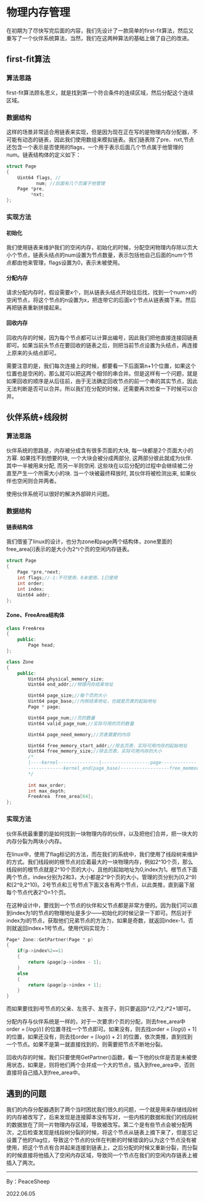 # 物理内存管理

在初期为了尽快写完后面的内容，我们先设计了一款简单的first-fit算法，然后又重写了一个伙伴系统算法，当然，我们在这两种算法的基础上做了自己的改进。

## first-fit算法

### 算法思路
first-fit算法顾名思义，就是找到第一个符合条件的连续区域，然后分配这个连续区域。

### 数据结构
这样的场景非常适合用链表来实现，但是因为现在正在写的是物理内存分配器，不可能有动态的链表，因此我们使用数组来模拟链表。我们链表除了pre、nxt,节点还包含一个表示是否使用的flags，一个用于表示后面几个节点属于他管理的num。链表结构体的定义如下：


```cpp
struct Page
{
	Uint64 flags, //
		   num; //后面有几个页属于他管理
	Page *pre,
		 *nxt;
};
```

### 实现方法

#### 初始化
我们使用链表来维护我们的空闲内存，初始化的时候，分配空闲物理内存除以页大小个节点，链表头结点的num设置为节点数量，表示包括他自己后面的num个节点都由他来管理，flags设置为0，表示未被使用。

#### 分配内存

请求分配内存时，假设需要x个，则从链表头结点开始往后找，找到一个num>x的空闲节点，将这个节点的n设置为x，把连带它的后面x个节点从链表摘下来。然后再把链表重新拼接起来。

#### 回收内存

回收内存的时候，因为每个节点都可以计算出编号，因此我们把他直接连接回链表即可。如果当前头节点在要回收的链表之后，则把当前节点设置为头结点，再连接上原来的头结点即可。

需要注意的是，我们每次连接上的时候，都要看一下后面第n+1个位置，如果这个位置也是空闲的，那么就可以把这两个相邻的串合并。但是这样有一个问题，就是如果回收的顺序是从后往前，由于无法确定回收节点的前一个串的其实节点，因此无法判断是否可以合并。所以我们在分配的时候，还需要再次检查一下时候可以合并。

## 伙伴系统+线段树

### 算法思路
伙伴系统的思路是，内存被分成含有很多页面的大块, 每一块都是2个页面大小的方幂. 如果找不到想要的块, 一个大块会被分成两部分, 这两部分彼此就成为伙伴. 其中一半被用来分配, 而另一半则空闲. 这些块在以后分配的过程中会继续被二分直至产生一个所需大小的块. 当一个块被最终释放时, 其伙伴将被检测出来, 如果伙伴也空闲则合并两者。

使用伙伴系统可以很好的解决外部碎片问题。

### 数据结构

#### 链表结构体

我们借鉴了linux的设计，也分为zone和page两个结构体，zone里面的free_area[i]表示的是大小为2^i个页的空闲内存链表。

```cpp
struct Page
{
	Page *pre,*next;
	int flags;//-1:不可使用，0未使用，1已使用
	int order;
	int index;
	Uint64 addr;
};
```
#### Zone、FreeArea结构体
```cpp
class FreeArea
{
	public:
		Page head;
};

class Zone
{
	public:
		Uint64 physical_memory_size;
		Uint64 end_addr;//物理内存结束地址

		Uint64 page_size;//每个页的大小
		Uint64 page_base;//内核结束地址，也就是页表的起始地址
		Page * page;

		Uint64 page_num;//页的数量
		Uint64 valid_page_num;//实际可用的页的数量

		Uint64 page_need_memory;//页表需要的内存

		Uint64 free_memory_start_addr;//除去页表，实际可用内存的起始地址
		Uint64 free_memory_size;//除去页表，实际可用内存的大小
		/*
		|----kernel---------------|------------------page-------------|---------------free_memory-----------|
		-------------kernel_end(page_base)------------------free_memmory_start---------------------------end_addr
		*/
	
		int max_order;
		int max_depth;
		FreeArea  free_area[64];
};
```

### 实现方法

伙伴系统最重要的是如何找到一块物理内存的伙伴，以及把他们合并，把一块大的内存分裂为两块小内存。

在linux中，使用了flag标记的方法，而在我们的系统中，我们使用了线段树来维护的方式。我们线段树的根节点对应着最大的一块物理内存，例如2^10个页，那么线段树的根节点就是2^10个页的大小，且他的起始地址为0,index为1。根节点下面两个节点，index分别为2和3，大小都是2^9个页的大小，管理的页分别为[0,2^9)和[2^9,2^10)。2号节点和三号节点下面又各有两个节点，以此类推，直到最下层每个节点代表2^0=1个页。

在这种设计中，要找到一个节点的伙伴和父节点都是非常方便的。因为我们可以直到index为1的节点的物理地址是多少——初始化的时候记录一下即可。然后对于index为i的节点，获取他们兄弟节点的方法为，如果是奇数，就返回index-1，否则就返回index+1号节点。使用代码实现为：

```cpp
Page* Zone::GetPartner(Page * p)
{
    if(p->index%2==1)
    {
        return &page[p->index - 1];
    }
    else
    {
        return &page[p->index + 1];
    }
}
```

而如果要找到i号节点的父亲、左孩子、友孩子，则只要返回i*/2,i\*2,i\*2+1即可。

分配内存与伙伴系统是一样的，对于一次要求i个页的分配，则去free_area中order = $\lceil log(i) \rceil$ 的位置寻找一个节点即可。如果没有，则去找order = $\lceil log(i) +1 \rceil$ 的位置，如果还没有，则去找order = $\lceil log(i) + 2 \rceil$ 的位置，依次类推，直到找到一个节点。如果不是第一就直接找到的，则需要把节点不断地分裂。

回收内存的时候，我们只要使用GetPartner()函数，看一下他的伙伴是否是未被使用状态，如果是，则将他们两个合并成一个大的节点，插入到free_area中，否则直接将自己插入到free_area中。

## 遇到的问题

我们的内存分配器遇到了两个当时困扰我们很久的问题，一个就是用来存储线段树的内存被改写了，后来发现是连接脚本没有写对，一些内核的数据和我们的线段树的数据放在了同一片物理内存区域，导致被改写。第二个是有些节点会被分配两次，之后检查发现是线段树分裂的时候，将这个节点从链表上摘下来了，但是忘记设置了他的flag位，导致这个节点的伙伴在判断的时候错误的认为这个节点没有被使用，把这个节点有合并起来连接到链表上，之后分配的时候又重新分裂，而分裂的时候直接将他插入了空闲内存区域，导致同一个节点在我们的空闲内存链表上被插入了两次。







-----------------

By：PeaceSheep

2022.06.05